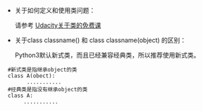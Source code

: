 - 关于如何定义和使用类问题：

  请参考 [Udacity关于类的免费课](https://classroom.udacity.com/courses/ud036/lessons/997889780/concepts/10136290530923)

- 关于class classname() 和 class classname(object) 的区别：

  Python3默认新式类，而且已经兼容经典类，所以推荐使用新式类。
~~~
 #新式类是指继承object的类
 class A(obect):
       ...........
 #经典类是指没有继承object的类
 class A:
      ...........
~~~
